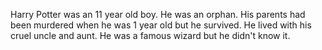 Harry Potter was an 11 year old boy. He was an orphan. His parents had been murdered when he was 1 year old but he survived. He lived with his cruel uncle and aunt. He was a famous wizard but he didn't know it.